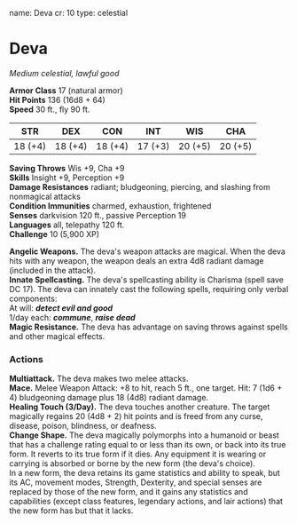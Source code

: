 name: Deva
cr: 10
type: celestial

# Deva 
_Medium celestial, lawful good_

**Armor Class** 17 (natural armor)    
**Hit Points** 136 (16d8 + 64)    
**Speed** 30 ft., fly 90 ft. 

| STR      | DEX     | CON      | INT     | WIS     | CHA     |
|----------|---------|----------|---------|---------|---------|
| 18 (+4)  | 18 (+4) | 18 (+4)  | 17 (+3) | 20 (+5) | 20 (+5) |

**Saving Throws** Wis +9, Cha +9    
**Skills** Insight +9, Perception +9    
**Damage Resistances** radiant; bludgeoning, piercing, and slashing from nonmagical attacks      
**Condition Immunities** charmed, exhaustion, frightened    
**Senses** darkvision 120 ft., passive Perception 19    
**Languages** all, telepathy 120 ft.    
**Challenge** 10 (5,900 XP) 

**Angelic Weapons.** The deva's weapon attacks are magical. When the deva hits with any weapon, the weapon deals an extra 4d8 radiant damage (included in the attack).   
**Innate Spellcasting.** The deva's spellcasting ability is Charisma (spell save DC 17). The deva can innately cast the following spells, requiring only verbal components:    
At will: **_detect evil and good_**    
1/day each: **_commune_**, **_raise dead_**    
**Magic Resistance.** The deva has advantage on saving throws against spells and other magical effects. 

### Actions 
**Multiattack.** The deva makes two melee attacks.    
**Mace.** Melee Weapon Attack: +8 to hit, reach 5 ft., one target. Hit: 7 (1d6 + 4) bludgeoning damage plus 18 (4d8) radiant damage.    
**Healing Touch (3/Day).** The deva touches another creature. The target magically regains 20 (4d8 + 2) hit points and is freed from any curse, disease, poison, blindness, or deafness.    
**Change Shape.** The deva magically polymorphs into a humanoid or beast that has a challenge rating equal to or less than its own, or back into its true form. It reverts to its true form if it dies. Any equipment it is wearing or carrying is absorbed or borne by the new form (the deva's choice).    
In a new form, the deva retains its game statistics and ability to speak, but its AC, movement modes, Strength, Dexterity, and special senses are replaced by those of the new form, and it gains any statistics and capabilities (except class features, legendary actions, and lair actions) that the new form has but that it lacks.